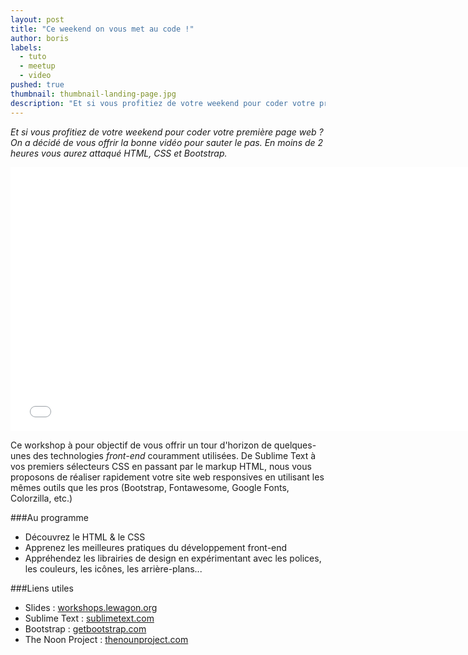 ```yaml
---
layout: post
title: "Ce weekend on vous met au code !"
author: boris
labels:
  - tuto
  - meetup
  - video
pushed: true
thumbnail: thumbnail-landing-page.jpg
description: "Et si vous profitiez de votre weekend pour coder votre première page web ? On a décidé de vous offrir la bonne vidéo pour sauter le pas. En moins de 2 heures vous aurez attaqué HTML, CSS et Bootstrap."
---
```


*Et si vous profitiez de votre weekend pour coder votre première page web ? On a décidé de vous offrir la bonne vidéo pour sauter le pas. En moins de 2 heures vous aurez attaqué HTML, CSS et Bootstrap.*

<div class="video-wrapper"><iframe width="750" height="422" src="//www.youtube.com/embed/SXBX5UFHW64?showinfo=0" frameborder="0" allowfullscreen></iframe></div>

Ce workshop à pour objectif de vous offrir un tour d'horizon de quelques-unes des technologies *front-end* couramment utilisées. De Sublime Text à vos premiers sélecteurs CSS en passant par le markup HTML, nous vous proposons de réaliser rapidement votre site web responsives en utilisant les mêmes outils que les pros (Bootstrap, Fontawesome, Google Fonts, Colorzilla, etc.)

###Au programme

- Découvrez le HTML & le CSS
- Apprenez les meilleures pratiques du développement front-end
- Appréhendez les librairies de design en expérimentant avec les polices, les couleurs, les icônes, les arrière-plans...

###Liens utiles

- Slides : [workshops.lewagon.org](http://workshops.lewagon.org/workshops/landing/index.html#/)
- Sublime Text : [sublimetext.com](http://www.sublimetext.com/)
- Bootstrap : [getbootstrap.com](http://getbootstrap.com/)
- The Noon Project : [thenounproject.com](http://thenounproject.com/)